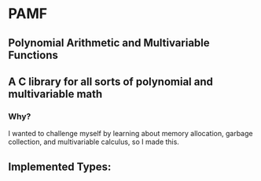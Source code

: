 # PAMF 
## Polynomial Arithmetic and Multivariable Functions
## A C library for all sorts of polynomial and multivariable math

### Why?
I wanted to challenge myself by learning about memory allocation, garbage collection, and multivariable calculus, so I made this.

## Implemented Types:
